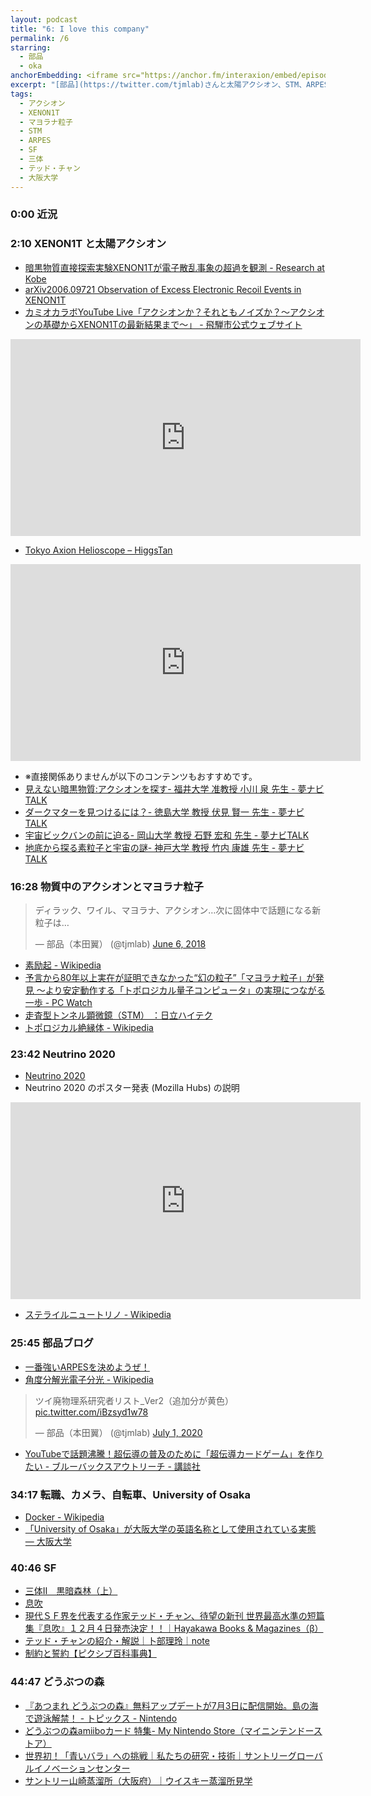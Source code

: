 ```yaml
---
layout: podcast
title: "6: I love this company"
permalink: /6
starring:
  - 部品
  - oka
anchorEmbedding: <iframe src="https://anchor.fm/interaxion/embed/episodes/6-I-love-this-company-eh61b6" height="102px" width="400px" frameborder="0" scrolling="no"></iframe>
excerpt: "[部品](https://twitter.com/tjmlab)さんと太陽アクシオン、STM、ARPES、SF、どうぶつの森などについて話しました。"
tags:
  - アクシオン
  - XENON1T
  - マヨラナ粒子
  - STM
  - ARPES
  - SF
  - 三体
  - テッド・チャン
  - 大阪大学
---
```


### 0:00  近況

### 2:10 XENON1T と太陽アクシオン

- [暗黒物質直接探索実験XENON1Tが電子散乱事象の超過を観測 - Research at Kobe](https://i8n.page.link/t8zY)
- [arXiv2006.09721 Observation of Excess Electronic Recoil Events in XENON1T](https://i8n.page.link/jLPk)
- [カミオカラボYouTube Live「アクシオンか？それともノイズか？～アクシオンの基礎からXENON1Tの最新結果まで～」 - 飛騨市公式ウェブサイト](https://i8n.page.link/D3v2)

<iframe width="560" height="315" src="https://www.youtube.com/embed/Ate0xLUI6Cg" frameborder="0" allow="accelerometer; autoplay; clipboard-write; encrypted-media; gyroscope; picture-in-picture" allowfullscreen></iframe>

- [Tokyo Axion Helioscope – HiggsTan](https://i8n.page.link/mtBW)

<iframe width="560" height="315" src="https://www.youtube.com/embed/NEgsgk1OaLs" frameborder="0" allow="accelerometer; autoplay; clipboard-write; encrypted-media; gyroscope; picture-in-picture" allowfullscreen></iframe>

- ※直接関係ありませんが以下のコンテンツもおすすめです。
- [見えない暗黒物質:アクシオンを探す- 福井大学 准教授 小川 泉 先生 - 夢ナビTALK](https://i8n.page.link/FWp4)
- [ダークマターを見つけるには？- 徳島大学 教授 伏見 賢一 先生 - 夢ナビTALK](https://i8n.page.link/EtYc)
- [宇宙ビックバンの前に迫る- 岡山大学 教授 石野 宏和 先生 - 夢ナビTALK](https://i8n.page.link/Nd7x)
- [地底から探る素粒子と宇宙の謎- 神戸大学 教授 竹内 康雄 先生 - 夢ナビTALK](https://i8n.page.link/U5BR)

### 16:28 物質中のアクシオンとマヨラナ粒子

<blockquote class="twitter-tweet"><p lang="ja" dir="ltr">ディラック、ワイル、マヨラナ、アクシオン…次に固体中で話題になる新粒子は…</p>&mdash; 部品（本田翼） (@tjmlab) <a href="https://twitter.com/tjmlab/status/1004210449770876928?ref_src=twsrc%5Etfw">June 6, 2018</a>
</blockquote> <script async src="https://platform.twitter.com/widgets.js" charset="utf-8"></script>

- [素励起 - Wikipedia](https://i8n.page.link/hS9a)
- [予言から80年以上実在が証明できなかった“幻の粒子”「マヨラナ粒子」が発見 ～より安定動作する「トポロジカル量子コンピュータ」の実現につながる一歩 - PC Watch](https://i8n.page.link/7Drh)
- [走査型トンネル顕微鏡（STM） ：日立ハイテク](https://i8n.page.link/8GvR)
- [トポロジカル絶縁体 - Wikipedia](https://i8n.page.link/oMYq)

### 23:42 Neutrino 2020

- [Neutrino 2020](https://i8n.page.link/zkfQ)
- Neutrino 2020 のポスター発表 (Mozilla Hubs) の説明

<iframe width="560" height="315" src="https://www.youtube.com/embed/jG3Vms5jS8Y" frameborder="0" allow="accelerometer; autoplay; clipboard-write; encrypted-media; gyroscope; picture-in-picture" allowfullscreen></iframe>

- [ステライルニュートリノ - Wikipedia](https://i8n.page.link/KxMw)

### 25:45 部品ブログ

- [一番強いARPESを決めようぜ！](https://i8n.page.link/f6XJ)
- [角度分解光電子分光 - Wikipedia](https://i8n.page.link/gMs5)

<blockquote class="twitter-tweet"><p lang="ja" dir="ltr">ツイ廃物理系研究者リスト_Ver2（追加分が黄色） <a href="https://t.co/iBzsyd1w78">pic.twitter.com/iBzsyd1w78</a></p>&mdash; 部品（本田翼） (@tjmlab) <a href="https://twitter.com/tjmlab/status/1278328982119739392?ref_src=twsrc%5Etfw">July 1, 2020</a>
</blockquote> <script async src="https://platform.twitter.com/widgets.js" charset="utf-8"></script>

- [YouTubeで話題沸騰！超伝導の普及のために「超伝導カードゲーム」を作りたい - ブルーバックスアウトリーチ - 講談社](https://i8n.page.link/iUSF)

### 34:17 転職、カメラ、自転車、University of Osaka

- [Docker - Wikipedia](https://i8n.page.link/q2bC)
- [「University of Osaka」が大阪大学の英語名称として使用されている実態 — 大阪大学](https://i8n.page.link/3VnP)

### 40:46 SF

- [三体Ⅱ　黒暗森林（上）](https://amzn.to/2ZiE2OA)
- [息吹](https://amzn.to/2ZZQ0fk)
- [現代ＳＦ界を代表する作家テッド・チャン、待望の新刊 世界最高水準の短篇集『息吹』１２月４日発売決定！！｜Hayakawa Books & Magazines（β）](https://i8n.page.link/aTm6)
- [テッド・チャンの紹介・解説｜卜部理玲｜note](https://i8n.page.link/LN92)
- [制約と誓約【ピクシブ百科事典】](https://i8n.page.link/1PRJ)

### 44:47 どうぶつの森

- [『あつまれ どうぶつの森』無料アップデートが7月3日に配信開始。島の海で遊泳解禁！ - トピックス - Nintendo](https://i8n.page.link/s6Rz)
- [どうぶつの森amiiboカード 特集- My Nintendo Store（マイニンテンドーストア）](https://i8n.page.link/7FZA)
- [世界初！「青いバラ」への挑戦｜私たちの研究・技術｜サントリーグローバルイノベーションセンター](https://i8n.page.link/Qd86)
- [サントリー山崎蒸溜所（大阪府）｜ウイスキー蒸溜所見学](https://i8n.page.link/ZFRj)
